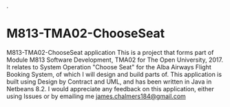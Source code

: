 .
# M813-TMA02-ChooseSeat
M813-TMA02-ChooseSeat application
This is a project that forms part of Module M813 Software Development, TMA02 for The Open University, 2017. It relates to System Operation "Choose Seat" for the Alba Airways Flight Booking System, of which I will design and build parts of. This application is built using Design by Contract and UML, and has been written in Java in Netbeans 8.2. 
I would appreciate any feedback on this application, either using Issues or by emailing me james.chalmers184@gmail.com
